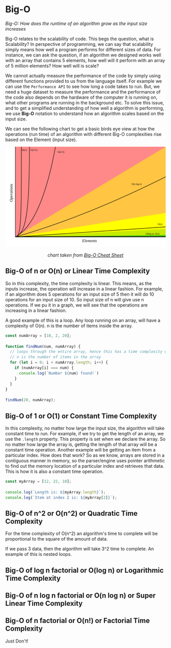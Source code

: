 # Big-O

*Big-O: How does the runtime of an algorithm grow as the input size increases*

Big-O relates to the scalability of code. This begs the question, what is Scalability? In perspective of programming, we can say that scalability simply means how well a program performs for different sizes of data. For instance, we can ask the question, if an algorithm we designed works well with an array that contains 5 elements, how well will it perform with an array of 5 million elements? How well will is scale?

We cannot actually measure the performance of the code by simply using different functions provided to us from the language itself. For example we can use the `Performance API` to see how long a code takes to run. But, we need a huge dataset to measure the performance and the performance of the code also depends on the hardware of the computer it is running on, what other programs are running in the background etc. To solve this issue, and to get a simplified understanding of how well a algorithm is performing, we use **Big-O** notation to understand how an algorithm scales based on the input size.

We can see the following chart to get a basic birds eye view at how the operations (run time) of an algorithm with different Big-O complexities rise based on the Element (input size).

![Big-O Chart](./images/big_o_chart.svg)
<p style="text-align: center;"><em>chart taken from <a href="https://www.bigocheatsheet.com/" target="_blank">Big-O Cheat Sheet</a></em></p>

## Big-O of n or O(n) or Linear Time Complexity

So in this complexity, the time complexity is linear. This means, as the inputs increase, the operation will increase in a linear fashion. For example, if an algorithm does 5 operations for an input size of 5 then it will do 10 operations for an input size of 10. So input size of n will give use n operations. If we pu it in a graph, we will see that the operations are increasing in a linear fashion.

A good example of this is a loop. Any loop running on an array, will have a complexity of O(n). n is the number of items inside the array.

```js
const numArray = [10, 2, 20];

function findNum(num, numArray) {
  // loops through the entire array, hence this has a time complexity of O(n)
  // n is the number of items in the array
  for (let i = 0; i < numArray.length; i++) {
    if (numArray[i] === num) {
      console.log(`Number ${num} found!`)
    }
  }
}

findNum(20, numArray);
```

## Big-O of 1 or O(1) or Constant Time Complexity

In this complexity, no matter how large the input size, the algorithm will take constant time to run. For example, if we try to get the length of an array, we use the `.length` property. This property is set when we declare the array. So no matter how large the array is, getting the length of that array will be a constant time operation. Another example will be getting an item from a particular index. How does that work? So as we know, arrays are stored in a contiguous manner in memory, so the parser/engine uses pointer arithmetic to find out the memory location of a particular index and retrieves that data. This is how it is also a constant time operation.

```js
const myArray = [12, 22, 10];

console.log(`Length is: ${myArray.length}`);
console.log(`Item at index 2 is: ${myArray[2]}`);
```

## Big-O of n^2 or O(n^2) or Quadratic Time Complexity
For the time complexity of O(n^2) an algorithm's time to complete will be proportional to the square of the amount of data.

If we pass 3 data, then the algorithm will take 3^2 time to complete. An example of this is nested loops.

## Big-O of log n factorial or O(log n) or Logarithmic Time Complexity

## Big-O of n log n factorial or O(n log n) or Super Linear Time Complexity

## Big-O of n factorial or O(n!) or Factorial Time Complexity

Just Don't!
